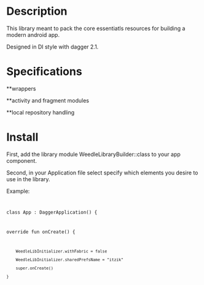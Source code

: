 # Description

This library meant to pack the core essentiatls resources for building a modern android app. 

Designed in DI style with dagger 2.1.

# Specifications

**wrappers

**activity and fragment modules

**local repository handling

# Install
First, add the library module WeedleLibraryBuilder::class to your app component.

Second, in your Application file select specify which elements you desire to use in the library.

Example:
<code> 
  
  class App : DaggerApplication() {
  
  override fun onCreate() {
  
        WeedleLibInitializer.withFabric = false
        
        WeedleLibInitializer.sharedPrefsName = "itzik"
        
        super.onCreate()
        
    }
</code>


